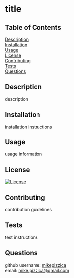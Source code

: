 # title

## Table of Contents
[Description](#description)  
[Installation](#installation)  
[Usage](#usage)  
[License](#license)  
[Contributing](#contributing)  
[Tests](#tests)  
[Questions](#questions)  

## Description
description

## Installation
installation instructions

## Usage
usage information

## License
[![License](https://img.shields.io/badge/License-Apache_2.0-blue.svg)](https://opensource.org/licenses/Apache-2.0)

## Contributing
contribution guidelines

## Tests
test instructions

## Questions
github username: [mikepizzica](https://github.com/mikepizzica)  
email: mike.pizzica@gmail.com
